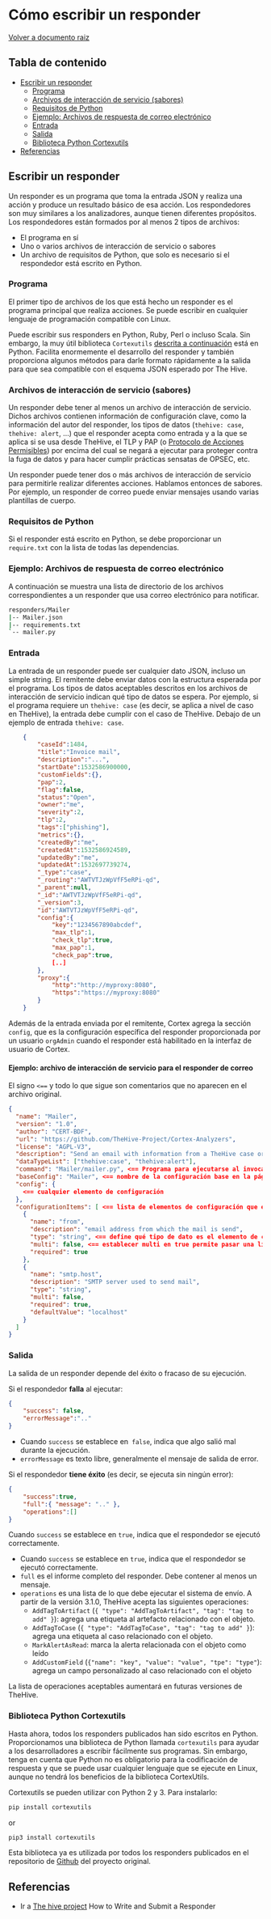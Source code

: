 # Cómo escribir un responder 

[Volver a documento raiz](https://gitlab.unc.edu.ar/csirt/csirt-docs/tree/master#csirt-docs)

## Tabla de contenido
  * [Escribir un responder](#escribir-un-responder)
    * [Programa](#programa)
    * [Archivos de interacción de servicio (sabores)](#archivos-de-interacción-de-servicio-sabores)
    * [Requisitos de Python](#requisitos-de-python)
    * [Ejemplo: Archivos de respuesta de correo electrónico](#ejemplo-archivos-de-respuesta-de-correo-electrónico)
    * [Entrada](#entrada)
    * [Salida](#salida)
    * [Biblioteca Python Cortexutils](#biblioteca-python-cortexutils)
  * [Referencias](#referencias)
 
## Escribir un responder
Un responder es un programa que toma la entrada JSON y realiza una acción y produce un resultado básico de esa acción. Los respondedores son muy similares a los analizadores, aunque tienen diferentes propósitos. Los respondedores están formados por al menos 2 tipos de archivos:

- El programa en sí
- Uno o varios archivos de interacción de servicio o sabores
- Un archivo de requisitos de Python, que solo es necesario si el respondedor está 
escrito en Python.

### Programa
El primer tipo de archivos de los que está hecho un responder es el programa principal que  realiza acciones. Se puede escribir en cualquier lenguaje de programación compatible con Linux. 

Puede escribir sus responders en Python, Ruby, Perl o incluso Scala. Sin embargo, la muy útil biblioteca `Cortexutils` [descrita a continuación](#python-cortexutils-biblioteca) está en Python. Facilita enormemente el desarrollo del responder y también proporciona algunos métodos para darle formato rápidamente a la salida para que sea compatible con el esquema JSON esperado por The Hive.


### Archivos de interacción de servicio (sabores) 
Un responder debe tener al menos un archivo de interacción de servicio. Dichos archivos contienen información de configuración clave, como la información del autor del responder, los tipos de datos (`thehive: case`,` thehive: alert`, ...) que el responder acepta como entrada y a la que se aplica si se usa desde TheHive, el TLP y PAP (o [Protocolo de Acciones Permisibles](https://www.misp-project.org/taxonomies.html#_pap)) por encima del cual se negará a ejecutar para proteger contra la fuga de datos y para hacer cumplir prácticas sensatas de OPSEC, etc. 

Un responder puede tener dos o más archivos de interacción de servicio para permitirle realizar diferentes acciones. Hablamos entonces de sabores. Por ejemplo, un responder de correo puede enviar mensajes usando varias plantillas de cuerpo.

### Requisitos de Python 
Si el responder está escrito en Python, se debe proporcionar un `require.txt` con la lista de todas las dependencias. 

### Ejemplo: Archivos de respuesta de correo electrónico
A continuación se muestra una lista de directorio de los archivos correspondientes a un responder que usa correo electrónico para notificar. 

```bash
responders/Mailer
|-- Mailer.json
|-- requirements.txt
`-- mailer.py
```
### Entrada 
La entrada de un responder puede ser cualquier dato JSON, incluso un simple string. El remitente debe enviar datos con la estructura esperada por el programa. Los tipos de datos aceptables descritos en los archivos de interacción de servicio indican qué tipo de datos se espera. 
Por ejemplo, si el programa requiere un `thehive: case` (es decir, se aplica a nivel de caso en TheHive), la entrada debe cumplir con el caso de TheHive. Debajo de un ejemplo de entrada `thehive: case`. 

```json
	{
		"caseId":1484,
		"title":"Invoice mail",
		"description":"...",
		"startDate":1532586900000,
		"customFields":{},
		"pap":2,
		"flag":false,
		"status":"Open",
		"owner":"me",
		"severity":2,
		"tlp":2,
		"tags":["phishing"],
		"metrics":{},
		"createdBy":"me",
		"createdAt":1532586924589,
		"updatedBy":"me",
		"updatedAt":1532697739274,
		"_type":"case",
		"_routing":"AWTVTJzWpVfF5eRPi-qd",
		"_parent":null,
		"_id":"AWTVTJzWpVfF5eRPi-qd",
		"_version":3,
		"id":"AWTVTJzWpVfF5eRPi-qd",
		"config":{
			"key":"1234567890abcdef",
			"max_tlp":1,
			"check_tlp":true,
			"max_pap":1,
			"check_pap":true,
			[..]
		},
		"proxy":{
			"http":"http://myproxy:8080",
			"https":"https://myproxy:8080"
		}
	}
```

Además de la entrada enviada por el remitente, Cortex agrega la sección `config`, que es la configuración específica del responder proporcionada por un usuario `orgAdmin` cuando el responder está habilitado en la interfaz de usuario de Cortex. 

#### Ejemplo: archivo de interacción de servicio para el responder de correo 
El signo `<==` y todo lo que sigue son comentarios que no aparecen en el 
archivo original. 

```json
{
  "name": "Mailer",
  "version": "1.0",
  "author": "CERT-BDF",
  "url": "https://github.com/TheHive-Project/Cortex-Analyzers",
  "license": "AGPL-V3",
  "description": "Send an email with information from a TheHive case or alert",
  "dataTypeList": ["thehive:case", "thehive:alert"],
  "command": "Mailer/mailer.py", <== Programa para ejecutarse al invocar al responder
  "baseConfig": "Mailer", <== nombre de la configuración base en la página de configuración del responder Cortex
  "config": {
    <== cualquier elemento de configuración
  },
  "configurationItems": [ <== lista de elementos de configuración que el responder necesita para operar (api key, etc.)
    {
      "name": "from",
      "description": "email address from which the mail is send",
      "type": "string", <== define qué tipo de dato es el elemento de configuración (string, número)
      "multi": false, <== establecer multi en true permite pasar una lista de elementos
      "required": true 
    },
    {
      "name": "smtp.host",
      "description": "SMTP server used to send mail",
      "type": "string",
      "multi": false,
      "required": true,
      "defaultValue": "localhost"
    }
  ]
}
```
### Salida 
La salida de un responder depende del éxito o fracaso de su ejecución.

Si el respondedor **falla** al ejecutar: 

```json
{
    "success": false,
    "errorMessage":".."
}
```

-   Cuando `success` se establece en` false`, indica que algo salió mal durante la ejecución.
-   `errorMessage` es texto libre, generalmente el mensaje de salida de error.

Si el respondedor **tiene éxito** (es decir, se ejecuta sin ningún error):

```json
{
    "success":true,
    "full":{ "message": ".." },
    "operations":[]
}
```

Cuando `success` se establece en `true`, indica que el respondedor se ejecutó correctamente.

-   Cuando `success` se establece en `true`, indica que el respondedor se ejecutó correctamente.
-   `full` es el informe completo del responder. Debe contener al menos un mensaje. 
-   `operations` es una lista de lo que debe ejecutar el sistema de envío.
    A partir de la versión 3.1.0, TheHive acepta las siguientes operaciones: 
    -    `AddTagToArtifact` (`{ "type": "AddTagToArtifact", "tag": "tag to add" }`): agrega 
         una etiqueta al artefacto relacionado con el objeto.
    -    `AddTagToCase` (`{ "type": "AddTagToCase", "tag": "tag to add" }`): agrega 
         una etiqueta al caso relacionado con el objeto.
    -    `MarkAlertAsRead`: marca la alerta relacionada con el objeto como leído 
    -    `AddCustomField` (`{"name": "key", "value": "value", "tpe": "type"`): agrega un campo personalizado al caso relacionado con el objeto

   
  La lista de operaciones aceptables aumentará en futuras versiones de TheHive.

### Biblioteca Python Cortexutils 
Hasta ahora, todos los responders publicados han sido escritos en Python. Proporcionamos una biblioteca de Python llamada `cortexutils` para ayudar a los desarrolladores a escribir fácilmente sus programas. Sin embargo, tenga en cuenta que Python no es obligatorio para la codificación de respuesta y que se puede usar cualquier lenguaje que se ejecute en Linux, aunque no tendrá los beneficios de la biblioteca CortexUtils. 

Cortexutils se pueden utilizar con Python 2 y 3. 
Para instalarlo: 

```bash
pip install cortexutils
```

or

```bash
pip3 install cortexutils
```

Esta biblioteca ya es utilizada por todos los responders publicados en el repositorio de [Github](https://github.com/TheHive-Project/Cortex-Analyzers) del proyecto original.

## Referencias

- Ir a [The hive project](https://github.com/TheHive-Project/CortexDocs/blob/master/api/how-to-create-a-responder.md) How to Write and Submit a Responder
